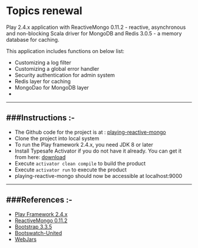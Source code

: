 Topics renewal
================================================================================================
Play 2.4.x application with ReactiveMongo 0.11.2 - reactive, asynchronous and non-blocking Scala driver for MongoDB and
Redis 3.0.5 - a memory database for caching. 

This application includes functions on below list:
- Customizing a log filter
- Customizing a global error handler
- Security authentication for admin system
- Redis layer for caching
- MongoDao for MongoDB layer
- 

-----------------------------------------------------------------------
###Instructions :-
-----------------------------------------------------------------------
* The Github code for the project is at : [playing-reactive-mongo](https://github.com/knoldus/playing-reactive-mongo)
* Clone the project into local system
* To run the Play framework 2.4.x, you need JDK 8 or later
* Install Typesafe Activator if you do not have it already. You can get it from here: [download](http://www.playframework.com/download)
* Execute `activator clean compile` to build the product
* Execute `activator run` to execute the product
* playing-reactive-mongo should now be accessible at localhost:9000

-----------------------------------------------------------------------
###References :-
-----------------------------------------------------------------------
* [Play Framework 2.4.x](http://www.playframework.com/)
* [ReactiveMongo 0.11.2](http://reactivemongo.org/)
* [Bootstrap 3.3.5](http://getbootstrap.com/css/)
* [Bootswatch-United](http://bootswatch.com/united/)
* [WebJars](http://www.webjars.org/)
